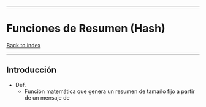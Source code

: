 
---
# Funciones de Resumen (Hash)

[Back to index](../README.md)

---

## Introducción
- Def.
	- Función matemática que genera un resumen de tamaño fijo a partir de un mensaje de 
